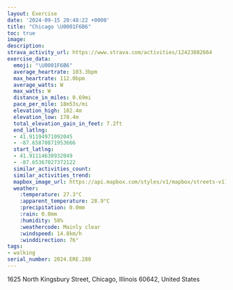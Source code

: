 ```yaml
---
layout: Exercise
date: '2024-09-15 20:48:22 +0000'
title: "Chicago \U0001F6B6"
toc: true
image:
description:
strava_activity_url: https://www.strava.com/activities/12423882664
exercise_data:
  emoji: "\U0001F6B6"
  average_heartrate: 103.3bpm
  max_heartrate: 112.0bpm
  average_watts: W
  max_watts: W
  distance_in_miles: 0.69mi
  pace_per_mile: 18m53s/mi
  elevation_high: 182.4m
  elevation_low: 178.4m
  total_elevation_gain_in_feet: 7.2ft
  end_latlng:
  - 41.91194971092045
  - -87.65870871953666
  start_latlng:
  - 41.91114638932049
  - -87.65367027372122
  similar_activities_count:
  similar_activities_trend:
  mapbox_image_url: https://api.mapbox.com/styles/v1/mapbox/streets-v11/static/path-5+787af2-1.0(cvx~F%7Ck_vOBbE),pin-s-s+e5b22e(-87.65647,41.9109),pin-s-f+89ae00(-87.65745,41.91088)/auto/800x800?access_token=pk.eyJ1Ijoiam9zaGJlY2ttYW4iLCJhIjoiY205eWR2aDd1MWZ6djJrbXc4a3M0bWZleiJ9.XiG9OWkNcZk2QzjJbxLB4A
  weather:
    :temperature: 27.3°C
    :apparent_temperature: 28.9°C
    :precipitation: 0.0mm
    :rain: 0.0mm
    :humidity: 58%
    :weathercode: Mainly clear
    :windspeed: 14.8km/h
    :winddirection: 76°
tags:
- walking
serial_number: 2024.ERE.280
---
```

1625 North Kingsbury Street, Chicago, Illinois 60642, United States
